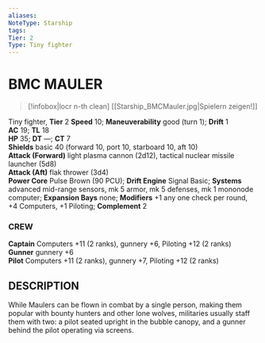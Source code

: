 ```yaml
---
aliases: 
NoteType: Starship
tags: 
Tier: 2
Type: Tiny fighter
---
```

# BMC MAULER
> [!infobox|locr n-th clean]
>  [[Starship_BMCMauler.jpg|Spielern zeigen!]]
> 
Tiny fighter, **Tier** 2 
**Speed** 10; **Maneuverability** good (turn 1); **Drift** 1  
**AC** 19; **TL** 18  
**HP** 35; **DT** —; **CT** 7  
**Shields** basic 40 (forward 10, port 10, starboard 10, aft 10)  
**Attack (Forward)** light plasma cannon (2d12), tactical nuclear missile launcher (5d8)  
**Attack (Aft)** flak thrower (3d4)  
**Power Core** Pulse Brown (90 PCU); **Drift Engine** Signal Basic; **Systems** advanced mid-range sensors, mk 5 armor, mk 5 defenses, mk 1 mononode computer; **Expansion Bays** none; **Modifiers** +1 any one check per round, +4 Computers, +1 Piloting; **Complement** 2

### CREW

**Captain** Computers +11 (2 ranks), gunnery +6, Piloting +12 (2 ranks)  
**Gunner** gunnery +6  
**Pilot** Computers +11 (2 ranks), gunnery +7, Piloting +12 (2 ranks)

## DESCRIPTION

While Maulers can be flown in combat by a single person, making them popular with bounty hunters and other lone wolves, militaries usually staff them with two: a pilot seated upright in the bubble canopy, and a gunner behind the pilot operating via screens.
